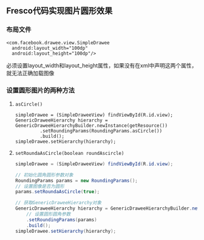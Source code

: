 ## Fresco代码实现图片圆形效果

### 布局文件

```
<com.facebook.drawee.view.SimpleDrawee
  android:layout_width="100dp"
  android:layout_height="100dp"/>
```

必须设置layout_width和layout_height属性，如果没有在xml中声明这两个属性，就无法正确加载图像

### 设置圆形图片的两种方法

1. `asCircle()`

    ```
    simpleDrawee = (SimpleDraweeView) findViewById(R.id.view);
    GenericDraweeHierarchy hierarchy = GenericDraweeHierarchyBuilder.newInstance(getResource())
             .setRoundingParams(RoundingParams.asCircle())
             .build();
    simpleDrawee.setHierarchy(hierarchy);
    ```

2. `setRoundaAsCircle(boolean roundAscircle)`

    ```java
    simpleDrawee = (SimpleDraweeView) findViewById(R.id.view);
    
    // 初始化圆角圆形参数对象
    RoundingParams params = new RoundingParams();
    // 设置图像是否为圆形
    params.setRoundaAsCircle(true);
    
    // 获取GenericDraweeHierarchy对象
    GenericDraweeHierarchy hierarchy = GenericDraweeHierarchyBuilder.newInstance(getResource())
        // 设置圆形圆角参数
        .setRoundingParams(params)
        .build();
    simpleDrawee.setHierarchy(hierarchy);
    ```

